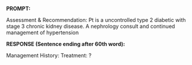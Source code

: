 **PROMPT:**

Assessment & Recommendation:  Pt is a uncontrolled type 2 diabetic with stage 3 chronic kidney disease. A nephrology consult and continued management of hypertension 

**RESPONSE (Sentence ending after 60th word):**

Management History:      Treatment:  ? 